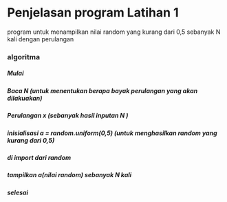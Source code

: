 # Penjelasan program Latihan 1

program untuk menampilkan nilai random yang kurang dari 0,5 sebanyak N kali dengan perulangan
### algoritma
##### Mulai
##### Baca N (untuk menentukan berapa bayak perulangan yang akan dilakuakan)
##### Perulangan x (sebanyak hasil inputan N )
##### inisialisasi a = random.uniform(0,5) (untuk menghasilkan random yang kurang dari 0,5)
##### di import dari random
##### tampilkan a(nilai random) sebanyak N kali
##### selesai
